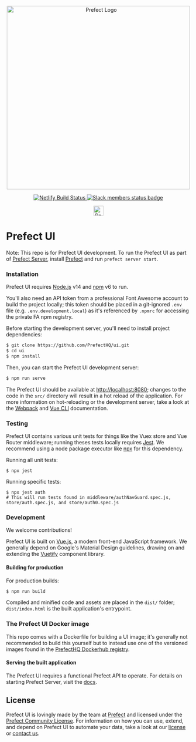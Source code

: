 <p align="center" >
   <img src="https://images.ctfassets.net/gm98wzqotmnx/3Ufcb7yYqcXBDlAhJ30gce/c237bb3254190795b30bf734f3cbc1d4/prefect-logo-full-gradient.svg" width="500" style="max-width: 500px;" alt="Prefect Logo">
</p>

<p align="center">
   <a href="https://app.netlify.com/sites/prefect-ui/deploys">
      <img src="https://api.netlify.com/api/v1/badges/effeac10-a905-46ee-8e93-b59454ecc8bb/deploy-status" alt="Netlify Build Status" alt="Netlify status badge">
   </a>

   <a href="https://join.slack.com/t/prefect-community/shared_invite/enQtODQ3MTA2MjI4OTgyLTliYjEyYzljNTc2OThlMDE4YmViYzk3NDU4Y2EzMWZiODM0NmU3NjM0NjIyNWY0MGIxOGQzODMxNDMxYWYyOTE">
      <img src="https://prefect-slackin.herokuapp.com/badge.svg" alt="Slack members status badge">
   </a>
</p>
<p align="center">
<a href="https://prefect.io">
    <img src="https://images.ctfassets.net/gm98wzqotmnx/3mwImS57DEydMQXU1FCGG/6e36e2d49faf78cf4a166f123c2c43ca/image__5_.png" height="27" alt="Powered By Prefect">
    </a>
</p>

# Prefect UI

Note: This repo is for Prefect UI development. To run the Prefect UI as part of [Prefect Server](https://github.com/PrefectHQ/server/), install [Prefect](https://github.com/prefecthq/prefect) and run `prefect server start`.

### Installation

Prefect UI requires [Node.js](https://nodejs.org/) v14 and [npm](https://www.npmjs.com/) v6 to run.

You'll also need an API token from a professional Font Awesome account to build the project locally; this token should be placed in a git-ignored `.env` file (e.g. `.env.development.local`) as it's referenced by `.npmrc` for accessing the private FA npm registry.

Before starting the development server, you'll need to install project dependencies:

```sh
$ git clone https://github.com/PrefectHQ/ui.git
$ cd ui
$ npm install
```

Then, you can start the Prefect UI development server:

```sh
$ npm run serve
```

The Prefect UI should be available at [http://localhost:8080](http://localhost:8080); changes to the code in the `src/` directory will result in a hot reload of the application. For more information on hot-reloading or the development server, take a look at the [Webpack](https://webpack.js.org/) and [Vue CLI](https://cli.vuejs.org/) documentation.

### Testing

Prefect UI contains various unit tests for things like the Vuex store and Vue Router middleware; running theses tests locally requires [Jest](https://jestjs.io/). We recommend using a node package executor like [npx](https://www.npmjs.com/package/npx) for this dependency.

Running all unit tests:

```
$ npx jest
```

Running specific tests:

```
$ npx jest auth
# This will run tests found in middleware/authNavGuard.spec.js, store/auth.spec.js, and store/auth0.spec.js
```

### Development

We welcome contributions!

Prefect UI is built on [Vue.js](https://vuejs.org/), a modern front-end JavaScript framework. We generally depend on Google's Material Design guidelines, drawing on and extending the [Vuetify](https://vuetifyjs.com/en/) component library.

#### Building for production

For production builds:

```sh
$ npm run build
```

Compiled and minified code and assets are placed in the `dist/` folder; `dist/index.html` is the built application's entrypoint.

### The Prefect UI Docker image

This repo comes with a Dockerfile for building a UI image; it's generally not recommended to build this yourself but to instead use one of the versioned images found in the [PrefectHQ Dockerhub registry](https://hub.docker.com/r/prefecthq/ui).

#### Serving the built application

The Prefect UI requires a functional Prefect API to operate. For details on starting Prefect Server, visit the [docs](https://docs.prefect.io/api/latest/#ui-and-server).

## License

Prefect UI is lovingly made by the team at [Prefect](https://www.prefect.io) and licensed under the [Prefect Community License](https://www.prefect.io/legal/prefect-community-license/). For information on how you can use, extend, and depend on Prefect UI to automate your data, take a look at our [license](https://github.com/PrefectHQ/ui/blob/master/LICENSE) or [contact us](https://www.prefect.io/pricing#contact).
